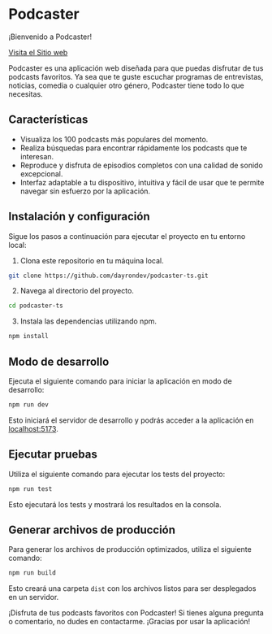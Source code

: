 # Podcaster

¡Bienvenido a Podcaster! 

[Visita el Sitio web](https://64b07cac0c3c5e52140743d0--magical-travesseiro-4aa868.netlify.app/)

Podcaster es una aplicación web diseñada para que puedas disfrutar de tus podcasts favoritos. Ya sea que te guste escuchar programas de entrevistas, noticias, comedia o cualquier otro género, Podcaster tiene todo lo que necesitas.

## Características

- Visualiza los 100 podcasts más populares del momento.
- Realiza búsquedas para encontrar rápidamente los podcasts que te interesan.
- Reproduce y disfruta de episodios completos con una calidad de sonido excepcional.
- Interfaz adaptable a tu dispositivo, intuitiva y fácil de usar que te permite navegar sin esfuerzo por la aplicación.

## Instalación y configuración

Sigue los pasos a continuación para ejecutar el proyecto en tu entorno local:

1. Clona este repositorio en tu máquina local.

```bash
git clone https://github.com/dayrondev/podcaster-ts.git
```

2. Navega al directorio del proyecto.

```bash
cd podcaster-ts
```

3. Instala las dependencias utilizando npm.

```bash
npm install
```

## Modo de desarrollo

Ejecuta el siguiente comando para iniciar la aplicación en modo de desarrollo:

```bash
npm run dev
```

Esto iniciará el servidor de desarrollo y podrás acceder a la aplicación en [localhost:5173](http://localhost:5173/).

## Ejecutar pruebas

Utiliza el siguiente comando para ejecutar los tests del proyecto:

```bash
npm run test
```

Esto ejecutará los tests y mostrará los resultados en la consola.

## Generar archivos de producción

Para generar los archivos de producción optimizados, utiliza el siguiente comando:

```bash
npm run build
```

Esto creará una carpeta `dist` con los archivos listos para ser desplegados en un servidor.

¡Disfruta de tus podcasts favoritos con Podcaster! Si tienes alguna pregunta o comentario, no dudes en contactarme. ¡Gracias por usar la aplicación!
